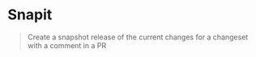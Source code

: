 # Snapit

> Create a snapshot release of the current changes for a changeset with a comment in a PR
